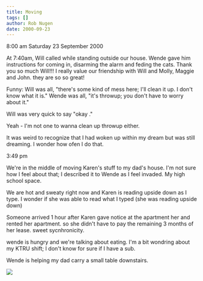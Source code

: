 ```yaml
---
title: Moving
tags: []
author: Rob Nugen
date: 2000-09-23
---
```


<p class=date>8:00 am Saturday 23 September 2000

<p>At 7:40am, Will called while standing outside our house.  Wende gave him
instructions for coming in, disarming the alarm and feding the cats.  Thank
you so much Will!!!  I really value our friendship with Will and Molly,
Maggie and John.  they are so so great!

<p>Funny:  Will was all, "there's some kind of mess here; I'll clean it up.
I don't know what it is."  Wende was all, "it's throwup; you don't have to
worry about it."

<p>Will was very quick to say "okay ."

<p>Yeah - I'm not one to wanna clean up throwup either.

<p>It was weird to recognize that I had woken up within my dream but was
still dreaming.  I wonder how ofen I do that.

<p class=date>3:49 pm

<p>We're in the middle of moving Karen's stuff to my dad's house.  I'm not
sure how I feel about that; I described it to Wende as I feel invaded.  My
high school space.

<p>We are hot and sweaty right now and Karen is reading upside down as I
type.  I wonder if she was able to read what I typed (she was reading upside
down)

<p>Someone arrived 1 hour after Karen gave notice at the apartment her and
rented her apartment.  so she didn't have to pay the remaining 3 months of
her lease.  sweet sycnhronicity.

<p>wende is hungry and we're talking about eating.  I'm a bit wondring about
my KTRU shift; I don't know for sure if I have a sub.

<p>Wende is helping my dad carry a small table downstairs.

<p><img src="/images/rob/wL-ROB.gif">

